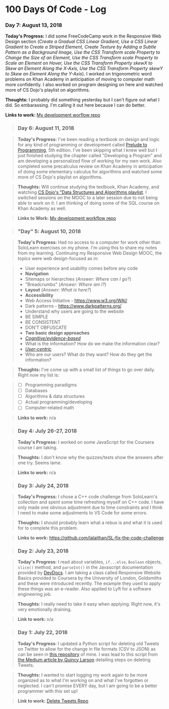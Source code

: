 # 100 Days Of Code - Log

### Day 7: August 13, 2018

**Today's Progress:** I did some FreeCodeCamp work in the Responsive Web Design section (*Create a Gradual CSS Linear Gradient, Use a CSS Linear Gradient to Create a Striped Element, Create Texture by Adding a Subtle Pattern as a Background Image, Use the CSS Transform scale Property to Change the Size of an Element, Use the CSS Transform scale Property to Scale an Element on Hover, Use the CSS Transform Property skewX to Skew an Element Along the X-Axis, Use the CSS Transform Property skewY to Skew an Element Along the Y-Axis*). I worked on trigonometric word problems on Khan Academy in anticipation of moving to computer math more confidently. I also worked on program designing on here and watched more of CS Dojo's playlist on algorithms.

**Thoughts:** I probably did something yesterday but I can't figure out what I did. So embarassing. I'm calling it out here because I can do better.

**Links to work:** [My development worflow repo](https://github.com/lalaithan/program-development-practices)

>### Day 6: August 11, 2018

>**Today's Progress:** I've been reading a textbook on design and logic for any kind of programming or development called [Prelude to Programming](https://smile.amazon.com/Prelude-Programming-Concepts-Pearson-Computer/dp/0132167395/ref=sr_1_2?ie=UTF8&qid=1534093230&sr=8-2&keywords=prelude+to+programming&dpID=51AVYA7Mj6L&preST=_SX218_BO1,204,203,200_QL40_&dpSrc=srch), 5th edition. I've been skipping what I knew well but I just finished studying the chapter called "Developing a Program" and am developing a personalized flow of working for my own work. Also completed some precalculus review on Khan Academy in anticipation of doing some elementary calculus for algorithms and watched some more of CS Dojo's playlist on algorithms.

>**Thoughts:** Will continue studying the textbook, Khan Academy, and watching [CS Dojo's "Data Structures and Algorithms playlist](https://www.youtube.com/playlist?list=PLBZBJbE_rGRV8D7XZ08LK6z-4zPoWzu5H). I switched sessions on the MOOC to a later session due to not being able to work on it. I am thinking of doing some of the SQL course on Khan Academy as well.

>**Links to Work:** [My development workflow repo](https://github.com/lalaithan/program-development-practices)

>### "Day" 5: August 10, 2018

>**Today's Progress:** Had no access to a computer for work other than SoloLearn exercises on my phone. I'm using this to share my notes from my learning. Continuing my Responsive Web Design MOOC, the topics were web design-focused as in:

>* User experience and usability comes before any code
>* __Navigation__
>  * Sitemaps or hierarchies (_Answer: Where can I go?_)
>  * "Breadcrumbs" (_Answer: Where am I?_)
>* __Layout__ (_Answer: What is here?_)
>* __Accessibility__
>  * Web Access Initiative - https://www.w3.org/WAI/
>* Dark patterns - https://www.darkpatterns.org/
>* Understand why users are going to the website
>* BE SIMPLE
>* BE CONSISTENT
>* DON’T OBFUSCATE
>* __Two basic design approaches__
>  * _[Cognitive/evidence-based](https://www.edwardtufte.com/tufte/)_
>   * What is the information? How do we make the information clear?
>  * _[User-centric](https://www.w3.org/WAI/redesign/ucd)_
>   * Who are our users? What do they want? How do they get the information?

>**Thoughts:** I've come up with a small list of things to go over daily. Right now my list is:

>* [ ] Programming paradigms
>* [ ] Databases
>* [ ] Algorithms & data structures
>* [ ] Actual programming/developing
>* [ ] Computer-related math

>**Links to work:** n/a

> ### Day 4: July 26-27, 2018

>**Today's Progress:** I worked on some JavaScript for the Coursera course I am taking.

>**Thoughts:** I don't know why the quizzes/tests show the answers after one try. Seems lame.

>**Links to work:** n/a

>### Day 3: July 24, 2018

>**Today's Progress:** I chose a C++ code challenge from SoloLearn's collection and spent some time refreshing myself on C++ code. I have only made one obvious adjustment due to time constraints and I think I need to make some adjustments to VS Code for some errors.

>**Thoughts:** I should probably learn what a rebus is and what it is used for to complete this problem.

>**Links to work:** https://github.com/lalaithan/SL-fix-the-code-challenge

>### Day 2: July 23, 2018

>**Today's Progress**: I read about variables,  `if...else`, `Boolean` objects, `slice()` method, and `parseInt()` in the Javascript documentation provided by [DevDocs](https://http://devdocs.io). I am taking a class called Responsive Website Basics provided to Coursera by the University of London, Goldsmiths and these were introduced recently. The example they used to apply these things was an e-reader. Also applied to Lyft for a software engineering job.

>**Thoughts:** I really need to take it easy when applying. Right now, it's very emotionally draining.

>**Link to work:** n/a

>### Day 1: July 22, 2018

>**Today's Progress**: I updated a Python script for deleting old Tweets on Twitter to allow for the change in file formats (CSV to JSON) as can be seen in [this repository](https://github.com/lalaithan/delete-tweets) of mine. I was lead to this script from [the Medium article by Quincy Larson](https://medium.freecodecamp.org/how-to-delete-your-past-tweets-in-bulk-and-for-free-save-yourself-from-your-past-self-f8844cdbda2) detailing steps on deleting Tweets.

>**Thoughts:** I wanted to start logging my work again to be more organized as to what I'm working on and what I've forgotten or neglected. I can't promise EVERY day, but I am going to be a better programmer with this set up!

>**Link to work:** [Delete Tweets Repo](https://github.com/lalaithan/delete-tweets)
